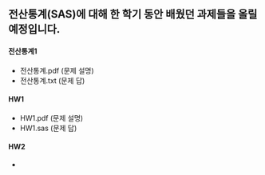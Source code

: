 ## 전산통계(SAS)에 대해 한 학기 동안 배웠던 과제들을 올릴 예정입니다.
#### 전산통계1
* 전산통계.pdf (문제 설명)
* 전산통계.txt (문제 답)

#### HW1
* HW1.pdf (문제 설명)
* HW1.sas (문제 답)

#### HW2
* 
